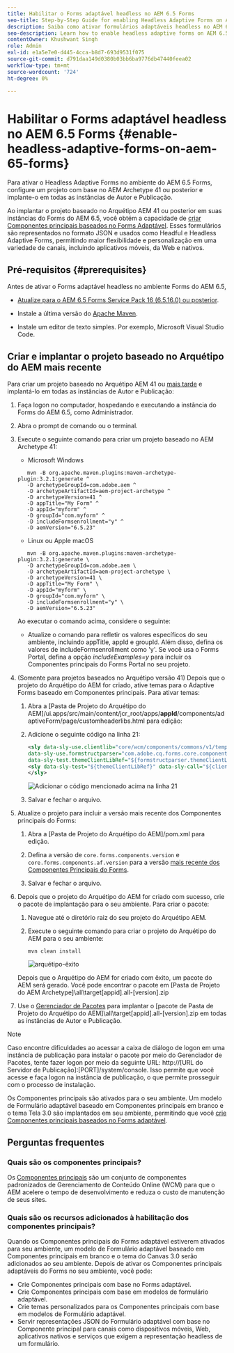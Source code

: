 ```yaml
---
title: Habilitar o Forms adaptável headless no AEM 6.5 Forms
seo-title: Step-by-Step Guide for enabling Headless Adaptive Forms on AEM 6.5 Forms
description: Saiba como ativar formulários adaptáveis headless no AEM 6.5 Forms com nosso guia passo a passo. Nosso tutorial o orienta pelo processo, facilitando a integração desse recurso poderoso ao seu site e melhorando a experiência do usuário.
seo-description: Learn how to enable headless adaptive forms on AEM 6.5 Forms with our step-by-step guide. Our tutorial walks you through the process, making it easy to integrate this powerful feature into your website and improve your user experience.
contentOwner: Khushwant Singh
role: Admin
exl-id: e1a5e7e0-d445-4cca-b8d7-693d9531f075
source-git-commit: d791daa149d0380b03bb6ba9776db47440feea02
workflow-type: tm+mt
source-wordcount: '724'
ht-degree: 0%

---
```


# Habilitar o Forms adaptável headless no AEM 6.5 Forms {#enable-headless-adaptive-forms-on-aem-65-forms}

Para ativar o Headless Adaptive Forms no ambiente do AEM 6.5 Forms, configure um projeto com base no AEM Archetype 41 ou posterior e implante-o em todas as instâncias de Autor e Publicação.

Ao implantar o projeto baseado no Arquétipo AEM 41 ou posterior em suas instâncias do Forms do AEM 6.5, você obtém a capacidade de [criar Componentes principais baseados no Forms Adaptável](create-a-headless-adaptive-form.md). Esses formulários são representados no formato JSON e usados como Headful e Headless Adaptive Forms, permitindo maior flexibilidade e personalização em uma variedade de canais, incluindo aplicativos móveis, da Web e nativos.

## Pré-requisitos {#prerequisites}

Antes de ativar o Forms adaptável headless no ambiente Forms do AEM 6.5,

* [Atualize para o AEM 6.5 Forms Service Pack 16 (6.5.16.0) ou posterior](https://experienceleague.adobe.com/docs/experience-manager-65/release-notes/aem-forms-current-service-pack-installation-instructions.html?lang=pt-BR).

* Instale a última versão do [Apache Maven](https://maven.apache.org/download.cgi).

* Instale um editor de texto simples. Por exemplo, Microsoft Visual Studio Code.

## Criar e implantar o projeto baseado no Arquétipo do AEM mais recente

Para criar um projeto baseado no Arquétipo AEM 41 ou [mais tarde](https://github.com/adobe/aem-project-archetype) e implantá-lo em todas as instâncias de Autor e Publicação:

1. Faça logon no computador, hospedando e executando a instância do Forms do AEM 6.5, como Administrador.
1. Abra o prompt de comando ou o terminal.
1. Execute o seguinte comando para criar um projeto baseado no AEM Archetype 41:

   * Microsoft Windows

   ```Shell
      mvn -B org.apache.maven.plugins:maven-archetype-plugin:3.2.1:generate ^
      -D archetypeGroupId=com.adobe.aem ^
      -D archetypeArtifactId=aem-project-archetype ^
      -D archetypeVersion=41 ^
      -D appTitle="My Form" ^
      -D appId="myform" ^
      -D groupId="com.myform" ^
      -D includeFormsenrollment="y" ^
      -D aemVersion="6.5.23" 
   ```

   * Linux ou Apple macOS

   ```Shell
      mvn -B org.apache.maven.plugins:maven-archetype-plugin:3.2.1:generate \
      -D archetypeGroupId=com.adobe.aem \
      -D archetypeArtifactId=aem-project-archetype \
      -D archetypeVersion=41 \
      -D appTitle="My Form" \
      -D appId="myform" \
      -D groupId="com.myform" \
      -D includeFormsenrollment="y" \
      -D aemVersion="6.5.23" 
   ```

   Ao executar o comando acima, considere o seguinte:

   * Atualize o comando para refletir os valores específicos do seu ambiente, incluindo appTitle, appId e groupId. Além disso, defina os valores de includeFormsenrollment como &#39;y&#39;. Se você usa o Forms Portal, defina a opção _includeExamples=y_ para incluir os Componentes principais do Forms Portal no seu projeto.


1. (Somente para projetos baseados no Arquétipo versão 41) Depois que o projeto do Arquétipo do AEM for criado, ative temas para o Adaptive Forms baseado em Componentes principais. Para ativar temas:

   1. Abra a [Pasta de Projeto do Arquétipo do AEM]/ui.apps/src/main/content/jcr_root/apps/__appId__/components/adaptiveForm/page/customheaderlibs.html para edição:

   1. Adicione o seguinte código na linha 21:

      ```XML
      <sly data-sly-use.clientlib="core/wcm/components/commons/v1/templates/clientlib.html"
      data-sly-use.formstructparser="com.adobe.cq.forms.core.components.models.form.FormStructureParser"
      data-sly-test.themeClientLibRef="${formstructparser.themeClientLibRefFromFormContainer}">
      <sly data-sly-test="${themeClientLibRef}" data-sly-call="${clientlib.css @ categories=themeClientLibRef}"/>
      </sly>
      ```

      ![Adicionar o código mencionado acima na linha 21](/help/assets/code-to-enable-themes.png)

   1. Salvar e fechar o arquivo.

1. Atualize o projeto para incluir a versão mais recente dos Componentes principais do Forms:

   1. Abra a [Pasta de Projeto do Arquétipo do AEM]/pom.xml para edição.
   1. Defina a versão de `core.forms.components.version` e `core.forms.components.af.version` para a versão [mais recente dos Componentes Principais do Forms](https://github.com/adobe/aem-core-forms-components/tree/release/650).

   1. Salvar e fechar o arquivo.


1. Depois que o projeto do Arquétipo do AEM for criado com sucesso, crie o pacote de implantação para o seu ambiente. Para criar o pacote:

   1. Navegue até o diretório raiz do seu projeto do Arquétipo AEM.


   1. Execute o seguinte comando para criar o projeto do Arquétipo do AEM para o seu ambiente:

      ```Shell
      mvn clean install
      ```

      ![arquétipo-êxito](assets/corecomponent-build-successful.png)


   Depois que o Arquétipo do AEM for criado com êxito, um pacote do AEM será gerado. Você pode encontrar o pacote em [Pasta de Projeto do AEM Archetype]\all\target\[appid].all-[version].zip

1. Use o [Gerenciador de Pacotes](https://experienceleague.adobe.com/docs/experience-manager-65/administering/contentmanagement/package-manager.html?lang=pt-BR) para implantar o [pacote de Pasta de Projeto do Arquétipo do AEM]\all\target\[appid].all-[version].zip em todas as instâncias de Autor e Publicação.

>[!NOTE]
>
>
>
>Caso encontre dificuldades ao acessar a caixa de diálogo de logon em uma instância de publicação para instalar o pacote por meio do Gerenciador de Pacotes, tente fazer logon por meio da seguinte URL: http://[URL do Servidor de Publicação]:[PORT]/system/console. Isso permite que você acesse e faça logon na instância de publicação, o que permite prosseguir com o processo de instalação.


Os Componentes principais são ativados para o seu ambiente. Um modelo de Formulário adaptável baseado em Componentes principais em branco e o tema Tela 3.0 são implantados em seu ambiente, permitindo que você [crie Componentes principais baseados no Forms adaptável](create-a-headless-adaptive-form.md).

## Perguntas frequentes

### Quais são os componentes principais?

Os [Componentes principais](https://experienceleague.adobe.com/pt-br/docs/experience-manager-core-components/using/introduction) são um conjunto de componentes padronizados de Gerenciamento de Conteúdo Online (WCM) para que o AEM acelere o tempo de desenvolvimento e reduza o custo de manutenção de seus sites.

### Quais são os recursos adicionados à habilitação dos componentes principais?


Quando os Componentes principais do Forms adaptável estiverem ativados para seu ambiente, um modelo de Formulário adaptável baseado em Componentes principais em branco e o tema do Canvas 3.0 serão adicionados ao seu ambiente. Depois de ativar os Componentes principais adaptáveis do Forms no seu ambiente, você pode:

* Crie Componentes principais com base no Forms adaptável.
* Crie Componentes principais com base em modelos de formulário adaptável.
* Crie temas personalizados para os Componentes principais com base em modelos de Formulário adaptável.
* Servir representações JSON do Formulário adaptável com base no Componente principal para canais como dispositivos móveis, Web, aplicativos nativos e serviços que exigem a representação headless de um formulário.
